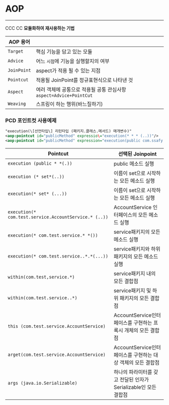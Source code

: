 # AOP
-----

CCC CC **묘듈화하여 재사용하는 기법**

| AOP 용어    |                                                              |
| ----------- | ------------------------------------------------------------ |
| `Target`    | 핵심 기능을 담고 있는 모듈                                   |
| `Advice`    | 어느 `시점`에 기능을 실행할지의 여부                         |
| `JoinPoint` | aspect가 적용 될 수 있는 지점                                |
| `Pointcut`  | 적용될 JoinPoint를 정규표현식으로 나타낸 것                  |
| `Aspect`    | 여러 객체에 공통으로 적용될 공통 관심사항 `aspect=Advice+PointCut` |
| `Weaving`   | 스프링이 하는 행위(바느질하기)                               |

### PCD 포인트컷 사용예제

```xml
"execution(\[선언타입\] 리턴타입 (패키지.클래스.메서드) 매개변수)"  
<aop:pointcut id="publicMethod" expressio\="execution(* * * (..))"/>      
<aop:pointcut id="publicMethod" expression="execution(public com.ssafy..*Person.getAge (Integer,..))"/>
```



| Pointcut                                              | 선택된 Joinpoint                                             |
| ----------------------------------------------------- | ------------------------------------------------------------ |
| `execution (public * *(.))`                           | public 메소드 실행                                           |
| `execution (* set*(..))`                              | 이름이 set으로 시작하는 모든 메소드 실행                     |
| `execution(* set* (...))`                             | 이름이 set으로 시작하는 모든 메소드 실행                     |
| `execution(* com.test.service.AccountService.* (..))` | AccountService 인터페이스의 모든 메소드 실행                 |
| `execution(* com.test.service.* *())`                 | service패키지의 모든 메소드 실행                             |
| `execution(* com.test.service..*.*(...))`             | service패키지와 하위 패키지의 모든 메소드 실행               |
| `within(com.test,service.*)`                          | service패키지 내의 모든 결합점                               |
| `within(com.test.service..*)`                         | service패키지 및 하위 패키지의 모든 결합점                   |
| `this (com.test.service.AccountService)`              | AccountService인터페이스를 구현하는 프록시 개체의 모든 결합점 |
| `arget(com.test.service.AccountService)`              | AccountService인터페이스를 구현하는 대상 객체의 모든 결합점  |
| `args (java.io.Serializable)`                         | 하나의 파라미터를 갖고 전달된 인자가 Serializable인 모든 결합점 |

